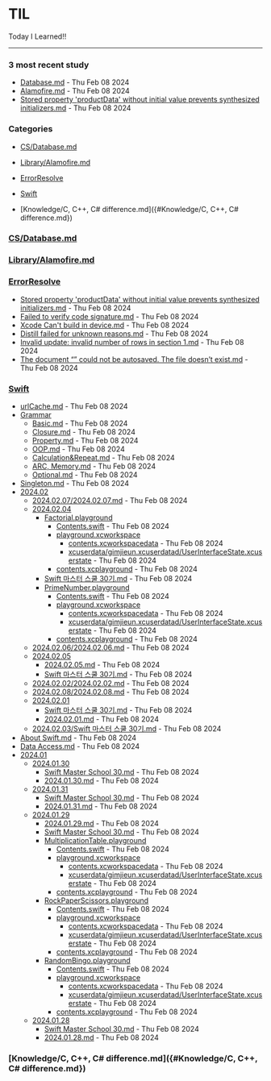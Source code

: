 # TIL
Today I Learned!!

---

### 3 most recent study
- [Database.md](Database.md) - Thu Feb 08 2024
- [Alamofire.md](Alamofire.md) - Thu Feb 08 2024
- [Stored property 'productData' without initial value prevents synthesized initializers.md](Stored_property_'productData'_without_initial_value_prevents_synthesized_initializers.md) - Thu Feb 08 2024

### Categories
- [CS/Database.md]({#CS/Database.md})

- [Library/Alamofire.md]({#Library/Alamofire.md})

- [ErrorResolve]({#ErrorResolve})

- [Swift]({#Swift})

- [Knowledge/C, C++, C# difference.md]({#Knowledge/C, C++, C# difference.md})

### [CS/Database.md]({#CS/Database.md})

### [Library/Alamofire.md]({#Library/Alamofire.md})

### [ErrorResolve]({#ErrorResolve})
- [Stored property 'productData' without initial value prevents synthesized initializers.md]("./ErrorResolve/Stored_property_'productData'_without_initial_value_prevents_synthesized_initializers.md") - Thu Feb 08 2024
- [Failed to verify code signature.md]("./ErrorResolve/Failed_to_verify_code_signature.md") - Thu Feb 08 2024
- [Xcode Can't build in device.md]("./ErrorResolve/Xcode_Can't_build_in_device.md") - Thu Feb 08 2024
- [Distill failed for unknown reasons.md]("./ErrorResolve/Distill_failed_for_unknown_reasons.md") - Thu Feb 08 2024
- [Invalid update: invalid number of rows in section 1.md]("./ErrorResolve/Invalid_update:_invalid_number_of_rows_in_section_1.md") - Thu Feb 08 2024
- [The document “” could not be autosaved. The file doesn’t exist.md]("./ErrorResolve/The_document_“”_could_not_be_autosaved._The_file_doesn’t_exist.md") - Thu Feb 08 2024

### [Swift]({#Swift})
- [urlCache.md]("./Swift/urlCache.md") - Thu Feb 08 2024
- [Grammar]("./Swift/Grammar")
  - [Basic.md]("./Swift/Grammar/Basic.md") - Thu Feb 08 2024
  - [Closure.md]("./Swift/Grammar/Closure.md") - Thu Feb 08 2024
  - [Property.md]("./Swift/Grammar/Property.md") - Thu Feb 08 2024
  - [OOP.md]("./Swift/Grammar/OOP.md") - Thu Feb 08 2024
  - [Calculation&Repeat.md]("./Swift/Grammar/Calculation&Repeat.md") - Thu Feb 08 2024
  - [ARC, Memory.md]("./Swift/Grammar/ARC,_Memory.md") - Thu Feb 08 2024
  - [Optional.md]("./Swift/Grammar/Optional.md") - Thu Feb 08 2024
- [Singleton.md]("./Swift/Singleton.md") - Thu Feb 08 2024
- [2024.02]("./Swift/2024.02")
  - [2024.02.07/2024.02.07.md]("./Swift/2024.02/2024.02.07/2024.02.07.md") - Thu Feb 08 2024
  - [2024.02.04]("./Swift/2024.02/2024.02.04")
    - [Factorial.playground]("./Swift/2024.02/2024.02.04/Factorial.playground")
      - [Contents.swift]("./Swift/2024.02/2024.02.04/Factorial.playground/Contents.swift") - Thu Feb 08 2024
      - [playground.xcworkspace]("./Swift/2024.02/2024.02.04/Factorial.playground/playground.xcworkspace")
        - [contents.xcworkspacedata]("./Swift/2024.02/2024.02.04/Factorial.playground/playground.xcworkspace/contents.xcworkspacedata") - Thu Feb 08 2024
        - [xcuserdata/gimjieun.xcuserdatad/UserInterfaceState.xcuserstate]("./Swift/2024.02/2024.02.04/Factorial.playground/playground.xcworkspace/xcuserdata/gimjieun.xcuserdatad/UserInterfaceState.xcuserstate") - Thu Feb 08 2024
      - [contents.xcplayground]("./Swift/2024.02/2024.02.04/Factorial.playground/contents.xcplayground") - Thu Feb 08 2024
    - [Swift 마스터 스쿨 30기.md]("./Swift/2024.02/2024.02.04/Swift_마스터_스쿨_30기.md") - Thu Feb 08 2024
    - [PrimeNumber.playground]("./Swift/2024.02/2024.02.04/PrimeNumber.playground")
      - [Contents.swift]("./Swift/2024.02/2024.02.04/PrimeNumber.playground/Contents.swift") - Thu Feb 08 2024
      - [playground.xcworkspace]("./Swift/2024.02/2024.02.04/PrimeNumber.playground/playground.xcworkspace")
        - [contents.xcworkspacedata]("./Swift/2024.02/2024.02.04/PrimeNumber.playground/playground.xcworkspace/contents.xcworkspacedata") - Thu Feb 08 2024
        - [xcuserdata/gimjieun.xcuserdatad/UserInterfaceState.xcuserstate]("./Swift/2024.02/2024.02.04/PrimeNumber.playground/playground.xcworkspace/xcuserdata/gimjieun.xcuserdatad/UserInterfaceState.xcuserstate") - Thu Feb 08 2024
      - [contents.xcplayground]("./Swift/2024.02/2024.02.04/PrimeNumber.playground/contents.xcplayground") - Thu Feb 08 2024
  - [2024.02.06/2024.02.06.md]("./Swift/2024.02/2024.02.06/2024.02.06.md") - Thu Feb 08 2024
  - [2024.02.05]("./Swift/2024.02/2024.02.05")
    - [2024.02.05.md]("./Swift/2024.02/2024.02.05/2024.02.05.md") - Thu Feb 08 2024
    - [Swift 마스터 스쿨 30기.md]("./Swift/2024.02/2024.02.05/Swift_마스터_스쿨_30기.md") - Thu Feb 08 2024
  - [2024.02.02/2024.02.02.md]("./Swift/2024.02/2024.02.02/2024.02.02.md") - Thu Feb 08 2024
  - [2024.02.08/2024.02.08.md]("./Swift/2024.02/2024.02.08/2024.02.08.md") - Thu Feb 08 2024
  - [2024.02.01]("./Swift/2024.02/2024.02.01")
    - [Swift 마스터 스쿨 30기.md]("./Swift/2024.02/2024.02.01/Swift_마스터_스쿨_30기.md") - Thu Feb 08 2024
    - [2024.02.01.md]("./Swift/2024.02/2024.02.01/2024.02.01.md") - Thu Feb 08 2024
  - [2024.02.03/Swift 마스터 스쿨 30기.md]("./Swift/2024.02/2024.02.03/Swift_마스터_스쿨_30기.md") - Thu Feb 08 2024
- [About Swift.md]("./Swift/About_Swift.md") - Thu Feb 08 2024
- [Data Access.md]("./Swift/Data_Access.md") - Thu Feb 08 2024
- [2024.01]("./Swift/2024.01")
  - [2024.01.30]("./Swift/2024.01/2024.01.30")
    - [Swift Master School 30.md]("./Swift/2024.01/2024.01.30/Swift_Master_School_30.md") - Thu Feb 08 2024
    - [2024.01.30.md]("./Swift/2024.01/2024.01.30/2024.01.30.md") - Thu Feb 08 2024
  - [2024.01.31]("./Swift/2024.01/2024.01.31")
    - [Swift Master School 30.md]("./Swift/2024.01/2024.01.31/Swift_Master_School_30.md") - Thu Feb 08 2024
    - [2024.01.31.md]("./Swift/2024.01/2024.01.31/2024.01.31.md") - Thu Feb 08 2024
  - [2024.01.29]("./Swift/2024.01/2024.01.29")
    - [2024.01.29.md]("./Swift/2024.01/2024.01.29/2024.01.29.md") - Thu Feb 08 2024
    - [Swift Master School 30.md]("./Swift/2024.01/2024.01.29/Swift_Master_School_30.md") - Thu Feb 08 2024
    - [MultiplicationTable.playground]("./Swift/2024.01/2024.01.29/MultiplicationTable.playground")
      - [Contents.swift]("./Swift/2024.01/2024.01.29/MultiplicationTable.playground/Contents.swift") - Thu Feb 08 2024
      - [playground.xcworkspace]("./Swift/2024.01/2024.01.29/MultiplicationTable.playground/playground.xcworkspace")
        - [contents.xcworkspacedata]("./Swift/2024.01/2024.01.29/MultiplicationTable.playground/playground.xcworkspace/contents.xcworkspacedata") - Thu Feb 08 2024
        - [xcuserdata/gimjieun.xcuserdatad/UserInterfaceState.xcuserstate]("./Swift/2024.01/2024.01.29/MultiplicationTable.playground/playground.xcworkspace/xcuserdata/gimjieun.xcuserdatad/UserInterfaceState.xcuserstate") - Thu Feb 08 2024
      - [contents.xcplayground]("./Swift/2024.01/2024.01.29/MultiplicationTable.playground/contents.xcplayground") - Thu Feb 08 2024
    - [RockPaperScissors.playground]("./Swift/2024.01/2024.01.29/RockPaperScissors.playground")
      - [Contents.swift]("./Swift/2024.01/2024.01.29/RockPaperScissors.playground/Contents.swift") - Thu Feb 08 2024
      - [playground.xcworkspace]("./Swift/2024.01/2024.01.29/RockPaperScissors.playground/playground.xcworkspace")
        - [contents.xcworkspacedata]("./Swift/2024.01/2024.01.29/RockPaperScissors.playground/playground.xcworkspace/contents.xcworkspacedata") - Thu Feb 08 2024
        - [xcuserdata/gimjieun.xcuserdatad/UserInterfaceState.xcuserstate]("./Swift/2024.01/2024.01.29/RockPaperScissors.playground/playground.xcworkspace/xcuserdata/gimjieun.xcuserdatad/UserInterfaceState.xcuserstate") - Thu Feb 08 2024
      - [contents.xcplayground]("./Swift/2024.01/2024.01.29/RockPaperScissors.playground/contents.xcplayground") - Thu Feb 08 2024
    - [RandomBingo.playground]("./Swift/2024.01/2024.01.29/RandomBingo.playground")
      - [Contents.swift]("./Swift/2024.01/2024.01.29/RandomBingo.playground/Contents.swift") - Thu Feb 08 2024
      - [playground.xcworkspace]("./Swift/2024.01/2024.01.29/RandomBingo.playground/playground.xcworkspace")
        - [contents.xcworkspacedata]("./Swift/2024.01/2024.01.29/RandomBingo.playground/playground.xcworkspace/contents.xcworkspacedata") - Thu Feb 08 2024
        - [xcuserdata/gimjieun.xcuserdatad/UserInterfaceState.xcuserstate]("./Swift/2024.01/2024.01.29/RandomBingo.playground/playground.xcworkspace/xcuserdata/gimjieun.xcuserdatad/UserInterfaceState.xcuserstate") - Thu Feb 08 2024
      - [contents.xcplayground]("./Swift/2024.01/2024.01.29/RandomBingo.playground/contents.xcplayground") - Thu Feb 08 2024
  - [2024.01.28]("./Swift/2024.01/2024.01.28")
    - [Swift Master School 30.md]("./Swift/2024.01/2024.01.28/Swift_Master_School_30.md") - Thu Feb 08 2024
    - [2024.01.28.md]("./Swift/2024.01/2024.01.28/2024.01.28.md") - Thu Feb 08 2024

### [Knowledge/C, C++, C# difference.md]({#Knowledge/C, C++, C# difference.md})

